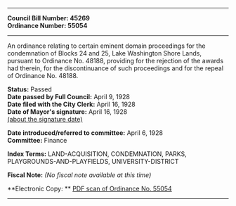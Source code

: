 * * * * *  
  
**Council Bill Number: [](#h0)[](#h2)45269**   
**Ordinance Number: 55054**  
  
* * * * *  
  
An ordinance relating to certain eminent domain proceedings for the condemnation of Blocks 24 and 25, Lake Washington Shore Lands, pursuant to Ordinance No. 48188, providing for the rejection of the awards had therein, for the discontinuance of such proceedings and for the repeal of Ordinance No. 48188.  
  
**Status:** Passed   
**Date passed by Full Council:** April 9, 1928   
**Date filed with the City Clerk:** April 16, 1928   
**Date of Mayor's signature:** April 16, 1928   
[(about the signature date)](/~public/approvaldate.htm)   
  
  
**Date introduced/referred to committee:** April 6, 1928   
**Committee:** Finance   
  
**Index Terms:** LAND-ACQUISITION, CONDEMNATION, PARKS, PLAYGROUNDS-AND-PLAYFIELDS, UNIVERSITY-DISTRICT  
  
**Fiscal Note:** *(No fiscal note available at this time)*  
  
**Electronic Copy: ** [PDF scan of Ordinance No. 55054](/~archives/Ordinances/Ord_55054.pdf)  
  
* * * * *  
